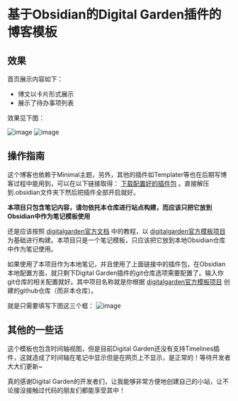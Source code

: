 # 基于Obsidian的Digital Garden插件的博客模板

## 效果
首页展示内容如下：

- 博文以卡片形式展示
- 展示了待办事项列表
    
效果见下图：

![image](https://github.com/magicGina/digital_garden_blog_template/assets/88796282/ca2b672e-6328-4e10-86e4-5630d05fe4eb)
![image](https://github.com/magicGina/digital_garden_blog_template/assets/88796282/2e8dc8ec-b9ea-4926-a267-8cf4722efc24)

## 操作指南
这个博客也依赖于Minimal主题，另外，其他的插件如Templater等也在后期写博客过程中能用到，可以在以下链接取得： [下载配置好的插件包](https://miya.teracloud.jp/share/11d12c08ec2d0062) 。直接解压到.obsidian文件夹下然后把插件全部开启就好。

**本项目只包含笔记内容，请勿依托本仓库进行站点构建，而应该只把它放到Obsidian中作为笔记模板使用**

还是应该按照 [digitalgarden官方文档](https://dg-docs.ole.dev/) 中的教程，以 [digitalgarden官方模板项目](https://github.com/oleeskild/digitalgarden) 为基础进行构建。本项目只是一个笔记模板，只应该把它放到本地Obsidian仓库中作为笔记使用。

如果使用了本项目作为本地笔记，并且使用了上面链接中的插件包，在Obsidian本地配置方面，就只剩下Digital Garden插件的git仓库选项需要配置了。输入你git仓库的相关配置就好。其中项目名称就是你根据 [digitalgarden官方模板项目](https://github.com/oleeskild/digitalgarden) 创建的github仓库（而非本仓库）。


就是只需要填写下图这三个框：
![image](https://github.com/magicGina/digital_garden_blog_template/assets/88796282/a933d03c-a7e6-4f46-a8d5-412a6c724c85)

## 其他的一些话
这个模板也包含时间轴视图，但是目前Digital Garden还没有支持Timelines插件，这就造成了时间轴在笔记中显示但是在网页上不显示，是正常的！等待开发者大大们更新~

真的感谢Digital Garden的开发者们，让我能够非常方便地创建自己的小站，让不论接没接触过代码的朋友们都能享受其中！

